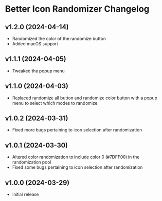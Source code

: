 # Better Icon Randomizer Changelog
## v1.2.0 (2024-04-14)
- Randomized the color of the randomize button
- Added macOS support

## v1.1.1 (2024-04-05)
- Tweaked the popup menu

## v1.1.0 (2024-04-03)
- Replaced randomize all button and randomize color button with a popup menu to select which modes to randomize

## v1.0.2 (2024-03-31)
- Fixed more bugs pertaining to icon selection after randomization

## v1.0.1 (2024-03-30)
- Altered color randomization to include color 0 (#7DFF00) in the randomization pool
- Fixed some bugs pertaining to icon selection after randomization

## v1.0.0 (2024-03-29)
- Initial release